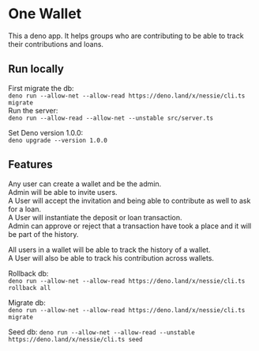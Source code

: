 # One Wallet
This a deno app. It helps groups who are contributing to be able to track their contributions and loans.

## Run locally
First migrate the db:  
```deno run --allow-net --allow-read https://deno.land/x/nessie/cli.ts migrate```  
Run the server:  
```deno run --allow-read --allow-net --unstable src/server.ts ```  

Set Deno version 1.0.0:  
```deno upgrade --version 1.0.0```  

## Features
Any user can create a wallet and be the admin.  
Admin will be able to invite users.  
A User will accept the invitation and being able to contribute as well to ask for a loan.  
A User will instantiate the deposit or loan transaction.  
Admin can approve or reject that a transaction have took a place and it will be part of the history.  

All users in a wallet will be able to track the history of a wallet.  
A User will also be able to track his contribution across wallets.  


Rollback db:  
```deno run --allow-net --allow-read https://deno.land/x/nessie/cli.ts rollback all```  

Migrate db:  
```deno run --allow-net --allow-read https://deno.land/x/nessie/cli.ts migrate```  

Seed db: 
```deno run --allow-net --allow-read --unstable https://deno.land/x/nessie/cli.ts seed```  